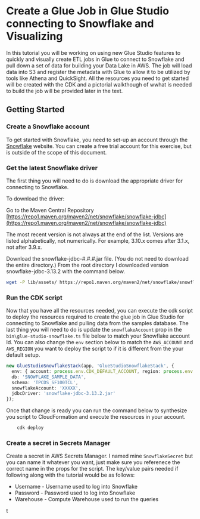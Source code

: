 # Create a Glue Job in Glue Studio connecting to Snowflake and Visualizing

In this tutorial you will be working on using new Glue Studio features to quickly and visually create ETL jobs in Glue to connect to Snowflake and pull down a set of data for building your Data Lake in AWS. The job will load data into S3 and register the metadata with Glue to allow it to be utilized by tools like Athena and QuickSight. All the resources you need to get started will be created with the CDK and a pictorial walkthough of wwhat is needed to build the job will be provided later in the text.

## Getting Started

### Create a Snowflake account

To get started with Snowflake, you need to set-up an account through the [Snowflake](https://www.snowflake.com/) website. You can create a free trial account for this exercise, but is outside of the scope of this document.

### Get the latest Snowflake driver

The first thing you will need to do is download the appropriate driver for connecting to Snowflake.

To download the driver:

Go to the Maven Central Repository [https://repo1.maven.org/maven2/net/snowflake/snowflake-jdbc](https://repo1.maven.org/maven2/net/snowflake/snowflake-jdbc)

The most recent version is not always at the end of the list. Versions are listed alphabetically, not numerically. For example, 3.10.x comes after 3.1.x, not after 3.9.x.

Download the snowflake-jdbc-#.#.#.jar file. (You do not need to download the entire directory.) From the root directory I downloaded version snowflake-jdbc-3.13.2 with the command below.

```bash
wget -P lib/assets/ https://repo1.maven.org/maven2/net/snowflake/snowflake-jdbc/3.13.2/snowflake-jdbc-3.13.2.jar
```

### Run the CDK script

Now that you have all the resources needed, you can execute the cdk script to deploy the resources required to create the glue job in Glue Studio for connecting to Snowflake and pulling data from the samples database. The last thing you will need to do is update the `snowflakeAccount` prop in the `bin\glue-studio-snowflake.ts` file below to match your Snowflake account Id. You can also change the `env` section below to match the `AWS_ACCOUNT` and `AWS_REGION` you want to deploy the script to if it is different from the your default setup.

```typescript
new GlueStudioSnowflakeStack(app, 'GlueStudioSnowflakeStack', {
  env: { account: process.env.CDK_DEFAULT_ACCOUNT, region: process.env.CDK_DEFAULT_REGION },
  db: 'SNOWFLAKE_SAMPLE_DATA',
  schema: 'TPCDS_SF100TCL',
  snowflakeAccount: 'XXXXX',
  jdbcDriver: 'snowflake-jdbc-3.13.2.jar'
});
```

Once that change is ready you can run the command below to synthesize you script to CloudFormation and execute the resources in your account. 

```bash
    cdk deploy
```

### Create a secret in Secrets Manager

Create a secret in AWS Secrets Manager. I named mine `SnowflakeSecret` but you can name it whatever you want, just make sure you referenece the correct name in the props for the script. The key/value pairs needed if following along with the tutorial would be as follows:

* Username - Username used to log into Snowflake
* Password - Password used to log into Snowflake
* Warehouse - Compute Warehouse used to run the queries

t



